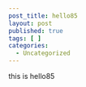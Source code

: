 ```yaml
---
post_title: hello85
layout: post
published: true
tags: [ ]
categories:
  - Uncategorized
---
```

this is hello85
